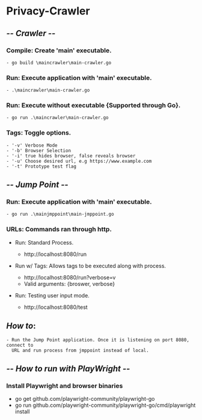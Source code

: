 # Privacy-Crawler


## ***-- Crawler --*** 

### Compile: Create 'main' executable.
    - go build \maincrawler\main-crawler.go

### Run: Execute application with 'main' executable.
    - .\maincrawler\main-crawler.go

### Run: Execute without executable {Supported through Go}.
    - go run .\maincrawler\main-crawler.go


### Tags: Toggle options.
    - '-v' Verbose Mode
    - '-b' Browser Selection
    - '-i' true hides browser, false reveals browser
    - '-u' Choose desired url, e.g https://www.example.com
    - '-t' Prototype test flag

## ***-- Jump Point --***

### Run: Execute application with 'main' executable.
    - go run .\mainjmppoint\main-jmppoint.go

### URLs: Commands ran through http.
- Run: Standard Process.
    - http://localhost:8080/run

- Run w/ Tags: Allows tags to be executed along with process.
    - http://localhost:8080/run?verbose=v
    - Valid arguments: {broswer, verbose}

- Run: Testing user input mode.
    - http://localhost:8080/test

## ***How to***:
    
    - Run the Jump Point application. Once it is listening on port 8080, connect to
      URL and run process from jmppoint instead of local.

## **_-- How to run with PlayWright --_**

### Install Playwright and browser binaries

- go get github.com/playwright-community/playwright-go
- go run github.com/playwright-community/playwright-go/cmd/playwright install

